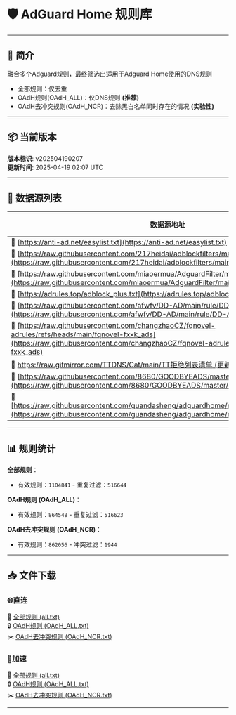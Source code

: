 # 🛡️ AdGuard Home 规则库
---
## 🤔 简介
融合多个Adguard规则，最终筛选出适用于Adguard Home使用的DNS规则  
- 全部规则：仅去重  
- OAdH规则(OAdH_ALL)：仅DNS规则 **(推荐)**
- OAdH去冲突规则(OAdH_NCR)：去除黑白名单同时存在的情况 **(实验性)**
---

## 📦 当前版本
**版本标识**: v202504190207  
**更新时间**: 2025-04-19 02:07 UTC  

---

## 📂 数据源列表
| 数据源地址 | 源规则数 | OAdH规则数 |
|----------|-----------|-----------|
| 🔗 [https://anti-ad.net/easylist.txt](https://anti-ad.net/easylist.txt) | `81749` | `81716` |
| 🔗 [https://raw.githubusercontent.com/217heidai/adblockfilters/main/rules/adblockdns.txt](https://raw.githubusercontent.com/217heidai/adblockfilters/main/rules/adblockdns.txt) | `222767` | `222767` |
| 🔗 [https://raw.githubusercontent.com/miaoermua/AdguardFilter/main/rule.txt](https://raw.githubusercontent.com/miaoermua/AdguardFilter/main/rule.txt) | `300` | `298` |
| 🔗 [https://adrules.top/adblock_plus.txt](https://adrules.top/adblock_plus.txt) | `393184` | `179492` |
| 🔗 [https://raw.githubusercontent.com/afwfv/DD-AD/main/rule/DD-AD.txt](https://raw.githubusercontent.com/afwfv/DD-AD/main/rule/DD-AD.txt) | `634` | `537` |
| 🔗 [https://raw.githubusercontent.com/changzhaoCZ/fqnovel-adrules/refs/heads/main/fqnovel-fxxk_ads](https://raw.githubusercontent.com/changzhaoCZ/fqnovel-adrules/refs/heads/main/fqnovel-fxxk_ads) | `50` | `49` |
| 🔗 [https://raw.gitmirror.com/TTDNS/Cat/main/TT拒绝列表清单 (更新中).txt](https://raw.gitmirror.com/TTDNS/Cat/main/TT%E6%8B%92%E7%BB%9D%E5%88%97%E8%A1%A8%E6%B8%85%E5%8D%95%20%28%E6%9B%B4%E6%96%B0%E4%B8%AD%29.txt) | `199` | `134` |
| 🔗 [https://raw.githubusercontent.com/8680/GOODBYEADS/master/data/rules/dns.txt](https://raw.githubusercontent.com/8680/GOODBYEADS/master/data/rules/dns.txt) | `107947` | `107946` |
| 🔗 [https://raw.githubusercontent.com/guandasheng/adguardhome/refs/heads/main/rule/dns.txt](https://raw.githubusercontent.com/guandasheng/adguardhome/refs/heads/main/rule/dns.txt) | `814655` | `788232` |

---

## 📊 规则统计
**全部规则**：
- 有效规则：`1104841`  - 重复过滤：`516644`

**OAdH规则 (OAdH_ALL)**：
- 有效规则：`864548`  - 重复过滤：`516623`

**OAdH去冲突规则 (OAdH_NCR)**：
- 有效规则：`862056`  - 冲突过滤：`1944`

---

## 📥 文件下载
### 🌐直连  

🔗 [全部规则 (all.txt)](dist/all.txt)  
🔒 [OAdH规则 (OAdH_ALL.txt)](dist/OAdH_ALL.txt)  
✂️ [OAdH去冲突规则 (OAdH_NCR.txt)](dist/OAdH_NCR.txt)  

### 🚀加速  

🔗 [全部规则 (all.txt)](https://github.snakexgc.com/https://github.com/snakexgc/OnlyAdguardHomeRules/blob/main/dist/all.txt)  
🔒 [OAdH规则 (OAdH_ALL.txt)](https://github.snakexgc.com/https://github.com/snakexgc/OnlyAdguardHomeRules/blob/main/dist/OAdH_ALL.txt)  
✂️ [OAdH去冲突规则 (OAdH_NCR.txt)](https://github.snakexgc.com/https://github.com/snakexgc/OnlyAdguardHomeRules/blob/main/dist/OAdH_NCR.txt)

---
